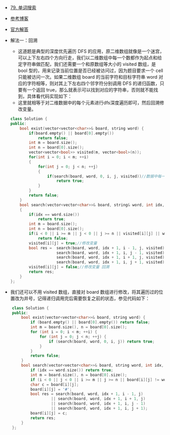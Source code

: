 - [79. 单词搜索](https://leetcode-cn.com/problems/word-search/)
- [参考博客](https://github.com/grandyang/leetcode/issues/79)
- [官方解答](https://leetcode-cn.com/problems/word-search/solution/zai-er-wei-ping-mian-shang-shi-yong-hui-su-fa-pyth/)
- 解法一：回溯
    + 这道题是典型的深度优先遍历 DFS 的应用，原二维数组就像是一个迷宫，可以上下左右四个方向行走，我们以二维数组中每一个数都作为起点和给定字符串做匹配，我们还需要一个和原数组等大小的 visited 数组，是 bool 型的，用来记录当前位置是否已经被访问过，因为题目要求一个 cell 只能被访问一次。如果二维数组 board 的当前字符和目标字符串 word 对应的字符相等，则对其上下左右四个邻字符分别调用 DFS 的递归函数，只要有一个返回 true，那么就表示可以找到对应的字符串，否则就不能找到，具体看代码实现如下：
    + 这里就相等于对二维数据中的每个元素进行dfs深度遍历即可，然后回溯修改变量。
    ```C++
    class Solution {
    public:
        bool exist(vector<vector<char>>& board, string word) {
            if(board.empty() || board[0].empty())
                return false;
            int m = board.size();
            int n = board[0].size();
            vector<vector<bool>> visited(m, vector<bool>(n));
            for(int i = 0; i < m; ++i)
            {
                for(int j = 0; j < n; ++j)
                {
                    if(search(board, word, 0, i, j, visited))//数据中每一个元素作为dfs的根节点
                        return true;
                }
            }
            return false;
        }
        bool search(vector<vector<char>>& board, string& word, int idx, int i, int j, vector<vector<bool>>& visited)
        {
            if(idx == word.size())
                return true;
            int m = board.size();
            int n = board[0].size();
            if(i < 0 || i >= m || j < 0 || j >= n || visited[i][j] || word[idx] != board[i][j])
                return false;
            visited[i][j] = true;//修改变量
            bool res =  search(board, word, idx + 1, i - 1, j, visited) ||
                        search(board, word, idx + 1, i, j - 1, visited) ||
                        search(board, word, idx + 1, i + 1, j, visited) ||
                        search(board, word, idx + 1, i, j + 1, visited);
            visited[i][j] = false;//修改变量 回溯
            return res;
        }
    };
    ```

- 我们还可以不用 visited 数组，直接对 board 数组进行修改，将其遍历过的位置改为井号，记得递归调用完后需要恢复之前的状态，参见代码如下：
```C++
    class Solution {
    public:
        bool exist(vector<vector<char>>& board, string word) {
            if (board.empty() || board[0].empty()) return false;
            int m = board.size(), n = board[0].size();
            for (int i = 0; i < m; ++i) {
                for (int j = 0; j < n; ++j) {
                    if (search(board, word, 0, i, j)) return true;
                }
            }
            return false;
        }
        bool search(vector<vector<char>>& board, string word, int idx, int i, int j) {
            if (idx == word.size()) return true;
            int m = board.size(), n = board[0].size();
            if (i < 0 || j < 0 || i >= m || j >= n || board[i][j] != word[idx]) return false;    
            char c = board[i][j];
            board[i][j] = '#';
            bool res = search(board, word, idx + 1, i - 1, j) 
                     || search(board, word, idx + 1, i + 1, j)
                     || search(board, word, idx + 1, i, j - 1)
                     || search(board, word, idx + 1, i, j + 1);
            board[i][j] = c;
            return res;
        }
    };
```